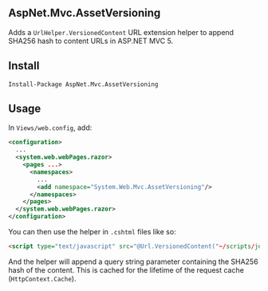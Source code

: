 ## AspNet.Mvc.AssetVersioning

Adds a `UrlHelper.VersionedContent` URL extension helper to append SHA256 hash to content URLs in ASP.NET MVC 5.

## Install

    Install-Package AspNet.Mvc.AssetVersioning

## Usage

In `Views/web.config`, add:

```xml
<configuration>
  ...
  <system.web.webPages.razor>
    <pages ...>
      <namespaces>
        ...
        <add namespace="System.Web.Mvc.AssetVersioning"/>
      </namespaces>
    </pages>
  </system.web.webPages.razor>
</configuration>
```

You can then use the helper in `.cshtml` files like so:

```html
<script type="text/javascript" src="@Url.VersionedContent("~/scripts/jquery.js")"></script>
```

And the helper will append a query string parameter containing the SHA256 hash of the content. This is cached for the lifetime of the request cache (`HttpContext.Cache`).
